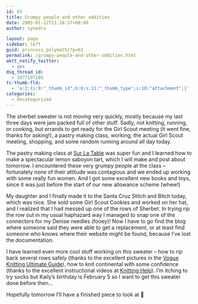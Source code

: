 ```yaml
---
id: 63
title: Grumpy people and other oddities
date: 2005-01-22T21:18:57+00:00
author: synedra

layout: page
sidebar: left
guid: princess_polymath/?p=63
permalink: /grumpy-people-and-other-oddities.html
aktt_notify_twitter:
  - yes
dsq_thread_id:
  - 1877197285
tc-thumb-fld:
  - 'a:2:{s:9:"_thumb_id";b:0;s:11:"_thumb_type";s:10:"attachment";}'
categories:
  - Uncategorized
---
```

The sherbet sweater is not moving very quickly, mostly because my last three days were jam packed full of other stuff. Sadly, not knitting, running, or cooking, but errands to get ready for the Girl Scout meeting (it went fine, thanks for asking!), a pastry making class, working, the actual Girl Scout meeting, shopping, and some random running around all day today.
  
The pastry making class at [Sur La Table](http://www.surlatable.com) was super fun and I learned how to make a spectacular lemon saboyon tart, which I will make and post about tomorrow. I encountered these very grumpy people at the class &#8211; fortunately none of their attitude was contagious and we ended up working with some really fun women. And I got some excellent new books and toys, since it was just before the start of our new allowance scheme (whew!)
  
My daughter and I finally made it to the Santa Cruz Stitch and Bitch today, which was nice. She sold some Girl Scout Cookies and worked on her hat, and I realized that I had messed up one of the rows of Sherbet. In trying rip the row out in my usual haphazard way I managed to snap one of the connectors for my Denise needles (fooey)! Now I have to go find the blog where someone said they were able to get a replacement, or at least find someone who knows where their website might be found, because I&#8217;ve lost the documentation.
  
I have learned even more cool stuff working on this sweater &#8211; how to rip back several rows safely (thanks to the excellent pictures in the [Vogue Knitting Ultimate Guide](http://www.powells.com/cgi-bin/partner?partner_id=29171&cgi=product&isbn=193154316x)), how to knit continental with some confidence (thanks to the excellent instructional videos at [Knitting Help](http://www.knittinghelp.com)). I&#8217;m itching to try socks but Kaily&#8217;s birthday is February 5 so I want to get this sweater done before then&#8230;
  
Hopefully tomorrow I&#8217;ll have a finished piece to look at 🙂